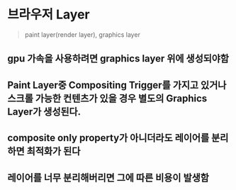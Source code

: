 # 브라우저 Layer

> paint layer(render layer), graphics layer

## gpu 가속을 사용하려면 graphics layer 위에 생성되야함

## Paint Layer중 Compositing Trigger를 가지고 있거나 스크롤 가능한 컨텐츠가 있을 경우 별도의 Graphics Layer가 생성된다.

## composite only property가 아니더라도 레이어를 분리하면 최적화가 된다

## 레이어를 너무 분리해버리면 그에 따른 비용이 발생함
